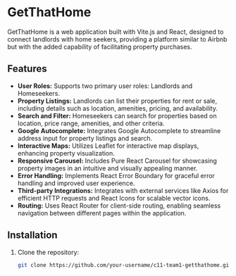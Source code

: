 # GetThatHome

GetThatHome is a web application built with Vite.js and React, designed to connect landlords with home seekers, providing a platform similar to Airbnb but with the added capability of facilitating property purchases.

## Features

- **User Roles:** Supports two primary user roles: Landlords and Homeseekers.
- **Property Listings:** Landlords can list their properties for rent or sale, including details such as location, amenities, pricing, and availability.
- **Search and Filter:** Homeseekers can search for properties based on location, price range, amenities, and other criteria.
- **Google Autocomplete:** Integrates Google Autocomplete to streamline address input for property listings and search.
- **Interactive Maps:** Utilizes Leaflet for interactive map displays, enhancing property visualization.
- **Responsive Carousel:** Includes Pure React Carousel for showcasing property images in an intuitive and visually appealing manner.
- **Error Handling:** Implements React Error Boundary for graceful error handling and improved user experience.
- **Third-party Integrations:** Integrates with external services like Axios for efficient HTTP requests and React Icons for scalable vector icons.
- **Routing:** Uses React Router for client-side routing, enabling seamless navigation between different pages within the application.

## Installation

1. Clone the repository:

   ```bash
   git clone https://github.com/your-username/c11-team1-getthathome.git
